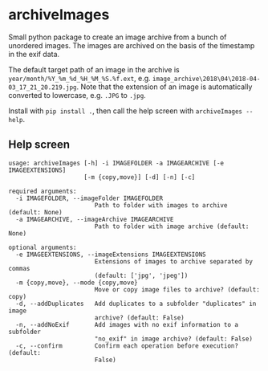 # archiveImages

Small python package to create an image archive from a bunch of unordered images. The images are archived on the basis of the timestamp in the exif data.

The default target path of an image in the archive is `year/month/%Y_%m_%d_%H_%M_%S.%f.ext`, e.g. `image_archive\2018\04\2018-04-03_17_21_20.219.jpg`. Note that the extension of an image is automatically converted to lowercase, e.g. ``.JPG`` to ``.jpg``.

Install with `pip install .`, then call the help screen with `archiveImages --help`.

## Help screen

```
usage: archiveImages [-h] -i IMAGEFOLDER -a IMAGEARCHIVE [-e IMAGEEXTENSIONS]
                     [-m {copy,move}] [-d] [-n] [-c]

required arguments:
  -i IMAGEFOLDER, --imageFolder IMAGEFOLDER
                        Path to folder with images to archive (default: None)
  -a IMAGEARCHIVE, --imageArchive IMAGEARCHIVE
                        Path to folder with image archive (default: None)

optional arguments:
  -e IMAGEEXTENSIONS, --imageExtensions IMAGEEXTENSIONS
                        Extensions of images to archive separated by commas
                        (default: ['jpg', 'jpeg'])
  -m {copy,move}, --mode {copy,move}
                        Move or copy image files to archive? (default: copy)
  -d, --addDuplicates   Add duplicates to a subfolder "duplicates" in image
                        archive? (default: False)
  -n, --addNoExif       Add images with no exif information to a subfolder
                        "no_exif" in image archive? (default: False)
  -c, --confirm         Confirm each operation before execution? (default:
                        False)
```
